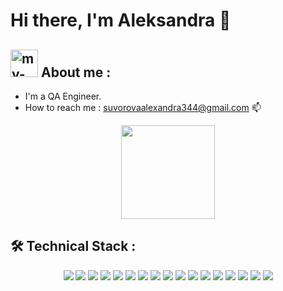 # Hi there, I'm Aleksandra 👋

## <img width="44" alt="my-photo" src="https://github.com/Alexandra376/Alexandra376/assets/119896011/1775cc52-e31f-424c-96dd-fd5887e9fbb4"> About me :

*   I'm a QA Engineer.
*   How to reach me : <a href='mailto:suvorovaalexandra344@gmail.com'>suvorovaalexandra344@gmail.com</a> 📫</p>

<p align='center'>
    <a href="https://github.com/romankh3/github-readme-stats"><img height=150
                                                                   src="https://github-readme-stats.vercel.app/api/top-langs/?username=romankh3&layout=compact"/></a>
</p>

## 🛠 Technical Stack : 

<p align='center'>
    <a>
        <img src="https://img.shields.io/badge/JavaScript-323330?style=for-the-badge&logo=javascript&logoColor=F7DF1E"/>
    </a>
   <a>
       <img src="https://img.shields.io/badge/HTML5-E34F26?style=for-the-badge&logo=html5&logoColor=white"/>
   </a>
   <a>
        <img src="https://img.shields.io/badge/CSS3-1572B6?style=for-the-badge&logo=css3&logoColor=white"/>
    </a>    
   <a>
        <img src="https://img.shields.io/badge/Sass-CC6699?style=for-the-badge&logo=sass&logoColor=white"/>
   </a>
   <a>
        <img src="https://img.shields.io/badge/TypeScript-007ACC?style=for-the-badge&logo=typescript&logoColor=white"/>
    </a>
    <a>
        <img src="https://img.shields.io/badge/Webpack-8DD6F9?style=for-the-badge&logo=Webpack&logoColor=white"/>
    </a>
    <a>
        <img src="https://img.shields.io/badge/React-20232A?style=for-the-badge&logo=react&logoColor=61DAFB"/>
    </a>
    <a><img src="https://img.shields.io/badge/Java-%23ED8B00?style=for-the-badge&logo=javas&logoColor=F7DF1E"/></a>  
    <a><img src="https://img.shields.io/badge/Java-%23ED8B00.svg?logo=openjdk&logoColor=white"/></a>  
    <a><img src="https://img.shields.io/badge/Swagger-85EA2D?style=for-the-badge&logo=Swagger&logoColor=white"</a>
    <a><img src="https://img.shields.io/badge/Selenium-43B02A?style=for-the-badge&logo=Selenium&logoColor=white"</a>
    <a><img src="https://img.shields.io/badge/Junit5-25A162?style=for-the-badge&logo=junit5&logoColor=white"</a>
    <a><img src="https://img.shields.io/badge/gradle-02303A?style=for-the-badge&logo=gradle&logoColor=white"</a>   
    <a><img src="https://img.shields.io/badge/Jenkins-49728B?style=for-the-badge&logo=jenkins&logoColor=white"/></a> 
    <a><img src="https://img.shields.io/badge/apache%20Groovy-4298B8?style=for-the-badge&logo=apachegroovy&logoColor=white"/></a>
    <a><img src="https://img.shields.io/badge/Linux-FCC624?style=for-the-badge&logo=linux&logoColor=black"/></a>
    <a><img src="https://img.shields.io/badge/Jira-0052CC?style=for-the-badge&logo=Jira&logoColor=white"/></a>     

